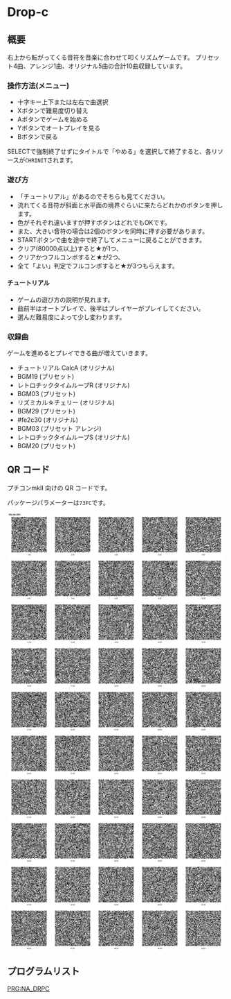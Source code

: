 # Drop-c
## 概要
右上から転がってくる音符を音楽に合わせて叩くリズムゲームです。
プリセット4曲、アレンジ1曲、オリジナル5曲の合計10曲収録しています。

### 操作方法(メニュー)
* 十字キー上下または左右で曲選択
* Xボタンで難易度切り替え
* Aボタンでゲームを始める
* Yボタンでオートプレイを見る
* Bボタンで戻る

SELECTで強制終了せずにタイトルで「やめる」を選択して終了すると、各リソースが`CHRINIT`されます。

### 遊び方
* 「チュートリアル」があるのでそちらも見てください。
* 流れてくる音符が斜面と水平面の境界ぐらいに来たらどれかのボタンを押します。
* 色がそれぞれ違いますが押すボタンはどれでもOKです。
* また、大きい音符の場合は2個のボタンを同時に押す必要があります。
* STARTボタンで曲を途中で終了してメニューに戻ることができます。
* クリア(80000点以上)すると★が1つ、
* クリアかつフルコンボすると★が2つ、
* 全て「よい」判定でフルコンボすると★が3つもらえます。

#### チュートリアル
* ゲームの遊び方の説明が見れます。
* 曲前半はオートプレイで、後半はプレイヤーがプレイしてください。
* 選んだ難易度によって少し変わります。

### 収録曲
ゲームを進めるとプレイできる曲が増えていきます。
* チュートリアル CalcA (オリジナル)
* BGM19 (プリセット)
* レトロチックタイムループR (オリジナル)
* BGM03 (プリセット)
* リズミカル☆チェリー (オリジナル)
* BGM29 (プリセット)
* #fe2c30 (オリジナル)
* BGM03 (プリセット アレンジ)
* レトロチックタイムループS (オリジナル)
* BGM20 (プリセット)

## QR コード
プチコンmkII 向けの QR コードです。

パッケージパラメーターは`73FC`です。

![qr.png](./qr.png)

## プログラムリスト

[PRG:NA_DRPC](NA_DRPC.prg)
